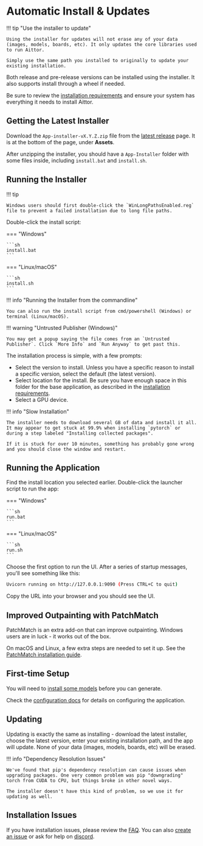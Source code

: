 # Automatic Install & Updates

!!! tip "Use the installer to update"

    Using the installer for updates will not erase any of your data (images, models, boards, etc). It only updates the core libraries used to run Aittor.

    Simply use the same path you installed to originally to update your existing installation.

Both release and pre-release versions can be installed using the installer. It also supports install through a wheel if needed.

Be sure to review the [installation requirements] and ensure your system has everything it needs to install Aittor.

## Getting the Latest Installer

Download the `App-installer-vX.Y.Z.zip` file from the [latest release] page. It is at the bottom of the page, under **Assets**.

After unzipping the installer, you should have a `App-Installer` folder with some files inside, including `install.bat` and `install.sh`.

## Running the Installer

!!! tip

    Windows users should first double-click the `WinLongPathsEnabled.reg` file to prevent a failed installation due to long file paths.

Double-click the install script:

=== "Windows"

    ```sh
    install.bat
    ```

=== "Linux/macOS"

    ```sh
    install.sh
    ```

!!! info "Running the Installer from the commandline"

    You can also run the install script from cmd/powershell (Windows) or terminal (Linux/macOS).

!!! warning "Untrusted Publisher (Windows)"

    You may get a popup saying the file comes from an `Untrusted Publisher`. Click `More Info` and `Run Anyway` to get past this.

The installation process is simple, with a few prompts:

- Select the version to install. Unless you have a specific reason to install a specific version, select the default (the latest version).
- Select location for the install. Be sure you have enough space in this folder for the base application, as described in the [installation requirements].
- Select a GPU device.

!!! info "Slow Installation"

    The installer needs to download several GB of data and install it all. It may appear to get stuck at 99.9% when installing `pytorch` or during a step labeled "Installing collected packages".

    If it is stuck for over 10 minutes, something has probably gone wrong and you should close the window and restart.

## Running the Application

Find the install location you selected earlier. Double-click the launcher script to run the app:

=== "Windows"

    ```sh
    run.bat
    ```

=== "Linux/macOS"

    ```sh
    run.sh
    ```

Choose the first option to run the UI. After a series of startup messages, you'll see something like this:

```sh
Uvicorn running on http://127.0.0.1:9090 (Press CTRL+C to quit)
```

Copy the URL into your browser and you should see the UI.

## Improved Outpainting with PatchMatch

PatchMatch is an extra add-on that can improve outpainting. Windows users are in luck - it works out of the box.

On macOS and Linux, a few extra steps are needed to set it up. See the [PatchMatch installation guide](./patchmatch.md).

## First-time Setup

You will need to [install some models] before you can generate.

Check the [configuration docs] for details on configuring the application.

## Updating

Updating is exactly the same as installing - download the latest installer, choose the latest version, enter your existing installation path, and the app will update. None of your data (images, models, boards, etc) will be erased.

!!! info "Dependency Resolution Issues"

    We've found that pip's dependency resolution can cause issues when upgrading packages. One very common problem was pip "downgrading" torch from CUDA to CPU, but things broke in other novel ways.

    The installer doesn't have this kind of problem, so we use it for updating as well.

## Installation Issues

If you have installation issues, please review the [FAQ]. You can also [create an issue] or ask for help on [discord].

[installation requirements]: ./requirements.md
[FAQ]: ../faq.md
[install some models]: ./models.md
[configuration docs]: ../configuration.md
[latest release]: https://github.com/aittorai/ai/releases/latest
[create an issue]: https://github.com/aittorai/ai/issues
[discord]: https://discord.gg/ZmtBAhwWhy
